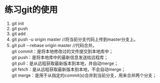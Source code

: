 # 练习git的使用
1. git init <br>
2. git push <br>
3. git add <br>
4. git push -u origin master //将当前分支代码上传到master分支上。<br>
5. git pull --rebase origin master //代码合并。 <br>
 git commit：是将本地修改过的文件提交到本地库中；<br>
 git push：是将本地库中的最新信息发送给远程库；<br>
 git pull：是从远程获取最新版本到本地，并自动merge；<br>
 git fetch：是从远程获取最新版本到本地，不会自动merge；<br>
 git merge：是用于从指定的commit(s)合并到当前分支，用来合并两个分支；<br>
